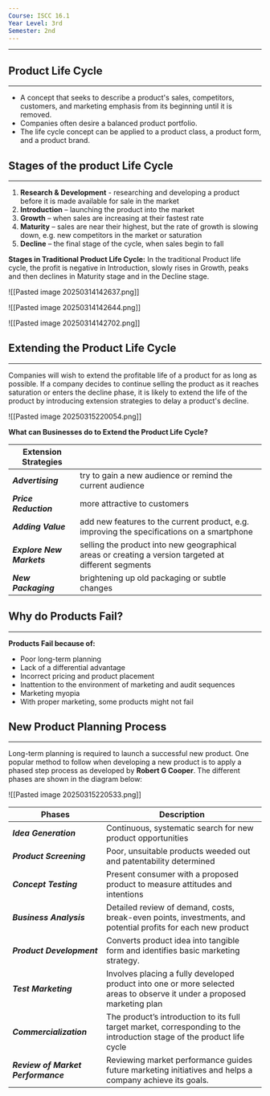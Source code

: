 ```yaml
---
Course: ISCC 16.1
Year Level: 3rd
Semester: 2nd
---
```

---

## Product Life Cycle
---
- A concept that seeks to describe a product's sales, competitors, customers, and marketing emphasis from its beginning until it is removed.
- Companies often desire a balanced product portfolio.
- The life cycle concept can be applied to a product class, a product form, and a product brand.

## Stages of the product Life Cycle
---
1. **Research & Development** - researching and developing a product before it is made available for sale in the market
2. **Introduction** – launching the product into the market
3. **Growth** – when sales are increasing at their fastest rate
4. **Maturity** – sales are near their highest, but the rate of growth is slowing down, e.g. new competitors in the market or saturation
5. **Decline** – the final stage of the cycle, when sales begin to fall

**Stages in Traditional Product Life Cycle:**
	In the traditional Product life cycle, the profit is negative in Introduction, slowly rises in Growth, peaks and then declines in Maturity stage and in the Decline stage.

![[Pasted image 20250314142637.png]]

![[Pasted image 20250314142644.png]]

![[Pasted image 20250314142702.png]]

## Extending the Product Life Cycle
---
Companies will wish to extend the profitable life of a product for as long as possible. If a company decides to continue selling the product as it reaches saturation or enters the decline phase, it is likely to extend the life of the product by introducing extension strategies to delay a product's decline.

![[Pasted image 20250315220054.png]]

**What can Businesses do to Extend the Product Life Cycle?**  

| **Extension Strategies**  |                                                                                                      |
| ------------------------- | ---------------------------------------------------------------------------------------------------- |
| ***Advertising***         | try to gain a new audience or remind the current audience                                            |
| ***Price Reduction***     | more attractive to customers                                                                         |
| ***Adding Value***        | add new features to the current product, e.g. improving the specifications on a smartphone           |
| ***Explore New Markets*** | selling the product into new geographical areas or creating a version targeted at different segments |
| ***New Packaging***       | brightening up old packaging or subtle changes                                                       |
## Why do Products Fail?
---
**Products Fail because of:**  
- Poor long-term planning
- Lack of a differential advantage
- Incorrect pricing and product placement
- Inattention to the environment of marketing and audit sequences
- Marketing myopia
- With proper marketing, some products might not fail

## New Product Planning Process
---
Long-term planning is required to launch a successful new product. One popular method to follow when developing a new product is to apply a phased step process as developed by **Robert G Cooper**. The different phases are shown in the diagram below:

![[Pasted image 20250315220533.png]]

| **Phases**                         | **Description**                                                                                                          |
| ---------------------------------- | ------------------------------------------------------------------------------------------------------------------------ |
| ***Idea Generation***              | Continuous, systematic search for new product opportunities                                                              |
| ***Product Screening***            | Poor, unsuitable products weeded out and patentability determined                                                        |
| ***Concept Testing***              | Present consumer with a proposed product to measure attitudes and  intentions                                            |
| ***Business Analysis***            | Detailed review of demand, costs, break-even points, investments, and potential profits for each new product             |
| ***Product Development***          | Converts product idea into tangible form and identifies basic marketing strategy.                                        |
| ***Test Marketing***               | Involves placing a fully developed product into one or more selected areas to observe it under a proposed marketing plan |
| ***Commercialization***            | The product’s introduction to its full target market, corresponding to the introduction stage of the product life cycle  |
| ***Review of Market Performance*** | Reviewing market performance guides future marketing initiatives and helps a company achieve its goals.                  |
